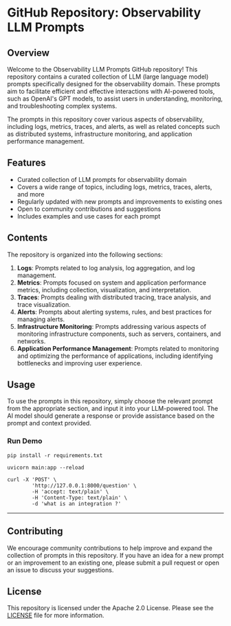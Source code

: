# GitHub Repository: Observability LLM Prompts

## Overview

Welcome to the Observability LLM Prompts GitHub repository! This repository contains a curated collection of LLM (large language model) prompts specifically designed for the observability domain. These prompts aim to facilitate efficient and effective interactions with AI-powered tools, such as OpenAI's GPT models, to assist users in understanding, monitoring, and troubleshooting complex systems.

The prompts in this repository cover various aspects of observability, including logs, metrics, traces, and alerts, as well as related concepts such as distributed systems, infrastructure monitoring, and application performance management.

## Features

* Curated collection of LLM prompts for observability domain
* Covers a wide range of topics, including logs, metrics, traces, alerts, and more
* Regularly updated with new prompts and improvements to existing ones
* Open to community contributions and suggestions
* Includes examples and use cases for each prompt

## Contents

The repository is organized into the following sections:

1. **Logs**: Prompts related to log analysis, log aggregation, and log management.
2. **Metrics**: Prompts focused on system and application performance metrics, including collection, visualization, and interpretation.
3. **Traces**: Prompts dealing with distributed tracing, trace analysis, and trace visualization.
4. **Alerts**: Prompts about alerting systems, rules, and best practices for managing alerts.
5. **Infrastructure Monitoring**: Prompts addressing various aspects of monitoring infrastructure components, such as servers, containers, and networks.
6. **Application Performance Management**: Prompts related to monitoring and optimizing the performance of applications, including identifying bottlenecks and improving user experience.

## Usage

To use the prompts in this repository, simply choose the relevant prompt from the appropriate section, and input it into your LLM-powered tool. The AI model should generate a response or provide assistance based on the prompt and context provided.

### Run Demo
```text
pip install -r requirements.txt

uvicorn main:app --reload   

curl -X 'POST' \
        'http://127.0.0.1:8000/question' \
        -H 'accept: text/plain' \
        -H 'Content-Type: text/plain' \
        -d 'what is an integration ?'
```

---

## Contributing

We encourage community contributions to help improve and expand the collection of prompts in this repository. If you have an idea for a new prompt or an improvement to an existing one, please submit a pull request or open an issue to discuss your suggestions.

## License

This repository is licensed under the Apache 2.0 License. Please see the [LICENSE](LICENSE) file for more information.

